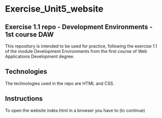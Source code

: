 # Exercise_Unit5_website
## Exercise 1.1 repo - Development Environments - 1st course DAW

This repository is intended to be used for practice, following the exercise 1.1 of the module Development Environments from the first course of Web Applications Development degree.

## Technologies
The technologies used in the repo are HTML and CSS.

## Instructions
To open the website index.html in a browser you have to (to continue)

